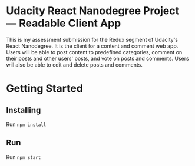# Udacity React Nanodegree Project — Readable Client App
This is my assessment submission for the Redux segment of Udacity's React Nanodegree. It is the client for a content and comment web app. Users will be able to post content to predefined categories, comment on their posts and other users' posts, and vote on posts and comments. Users will also be able to edit and delete posts and comments.

# Getting Started
## Installing
Run `npm install`

## Run
Run `npm start`
